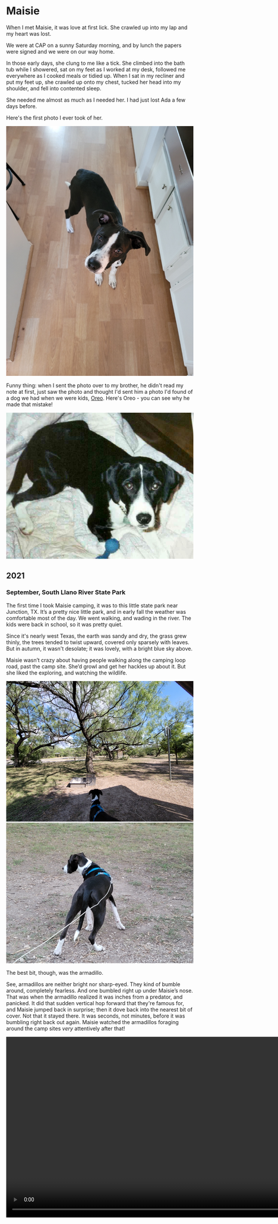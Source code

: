 # Maisie

When I met Maisie, it was love at first lick. She crawled up into my lap and my heart was lost.

We were at CAP on a sunny Saturday morning, and by lunch the papers were signed and we were on our way home.

In those early days, she clung to me like a tick. She climbed into the bath tub while I showered, sat on my feet as I worked at my desk, followed me everywhere as I cooked meals or tidied up. When I sat in my recliner and put my feet up, she crawled up onto my chest, tucked her head into my shoulder, and fell into contented sleep.

She needed me almost as much as I needed her. I had just lost Ada a few days before.

Here's the first photo I ever took of her.

<photo-gallery>
    <img src="/pages/pets/maisie/20210612_181022_(WebShare).jpg" title="Maisie, 2021" alt="A black and white dog">
</photo-gallery>

Funny thing: when I sent the photo over to my brother, he didn't read my note at first, just saw the photo and thought I'd sent him a photo I'd found of a dog we had when we were kids, [Oreo](/pets/oreo). Here's Oreo - you can see why he made that mistake!

<photo-gallery>
    <img src="/pages/pets//oreo/oreo8.jpg" title="Oreo, circa 1990" alt="This dog looks identical to the first, except the ears are a different shape">
</photo-gallery>

## 2021

### September, South Llano River State Park

The first time I took Maisie camping, it was to this little state park near Junction, TX. It’s a pretty nice little park, and in early fall the weather was comfortable most of the day. We went walking, and wading in the river. The kids were back in school, so it was pretty quiet.

Since it's nearly west Texas, the earth was sandy and dry, the grass grew thinly, the trees tended to twist upward, covered only sparsely with leaves. But in autumn, it wasn't desolate; it was lovely, with a bright blue sky above.

Maisie wasn’t crazy about having people walking along the camping loop road, past the camp site. She’d growl and get her hackles up about it. But she liked the exploring, and watching the wildlife.

<photo-gallery>
    <img src="/pages/pets/maisie/20020127_152041_(WebShare).jpg" 
        title="A nice little campground on the near side of west Texas" 
        alt="It was pretty in the evening light">
    <img src="/pages/pets/maisie/20020126_185050_(WebShare).jpg" 
        title="Maisie guarding her newly-claimed domain" 
        alt="She's watching something intently, poised for action">
</photo-gallery>

The best bit, though, was the armadillo.

See, armadillos are neither bright nor sharp-eyed. They kind of bumble around, completely fearless. And one bumbled right up under Maisie’s nose. That was when the armadillo realized it was inches from a predator, and panicked. It did that sudden vertical hop forward that they're famous for, and Maisie jumped back in surprise; then it dove back into the nearest bit of cover. Not that it stayed there. It was seconds, not minutes, before it was bumbling right back out again. Maisie watched the armadillos foraging around the camp sites *very* attentively after that!

<video width="864" height="486" controls>
    <source src="/pages/pets/maisie/20020127_184716_780p.mp4" type="video/mp4" title="Maisie and the Armadillo" alt="A short clip of the encounter">
</video>